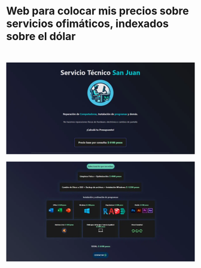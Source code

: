 <h1>Web para colocar mis precios sobre servicios ofimáticos, indexados sobre el dólar</h1>
<br/>
<br/>
<img src="./base.webp"/>
<br/>
<br/>
<img src="./base2.webp"/>
